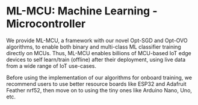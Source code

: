# ML-MCU: Machine Learning - Microcontroller
We provide ML-MCU, a framework with our novel Opt-SGD and Opt-OVO algorithms, to enable both binary and multi-class ML classifier training directly on MCUs. Thus, ML-MCU enables billions of MCU-based IoT edge devices to self learn/train (offline) after their deployment, using live data from a wide range of IoT use-cases.

Before using the implementation of our algorithms for onboard training, we recommend users to use better resource boards like ESP32 and Adafruit Feather nrf52, then move on to using the tiny ones like Arduino Nano, Uno, etc.
